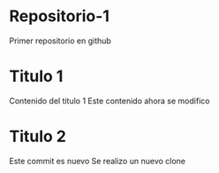 # Repositorio-1
Primer repositorio en github

# Titulo 1 
Contenido del titulo 1
Este contenido ahora se modifico

# Titulo 2
Este commit es nuevo
Se realizo un nuevo clone 
